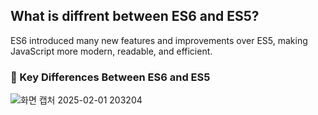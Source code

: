 ## What is diffrent between ES6 and ES5?
ES6 introduced many new features and improvements over ES5, making JavaScript more modern, readable, and efficient.

### 🔹 Key Differences Between ES6 and ES5
![화면 캡처 2025-02-01 203204](https://github.com/user-attachments/assets/d6168778-7549-49ca-ad66-5ee91a6dcf00)

